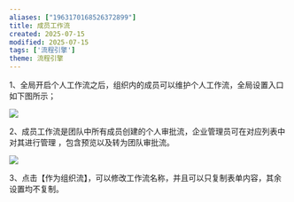 ```yaml
---
aliases: ["1963170168526372899"]
title: 成员工作流
created: 2025-07-15
modified: 2025-07-15
tags: ['流程引擎']
theme: 流程引擎
---
```


1、全局开启个人工作流之后，组织内的成员可以维护个人工作流，全局设置入口如下图所示；

![](https://myhelpdoc.oss-cn-heyuan.aliyuncs.com/mdimages/f07eaec66a7dbb9320b07f71e13ee281.jpg)

2、成员工作流是团队中所有成员创建的个人审批流，企业管理员可在对应列表中对其进行管理 ，包含预览以及转为团队审批流。

![](https://myhelpdoc.oss-cn-heyuan.aliyuncs.com/mdimages/d09a0b527b8c31fc788107b0360ae98c.jpg)

3、点击【作为组织流】，可以修改工作流名称，并且可以只复制表单内容，其余设置均不复制。


